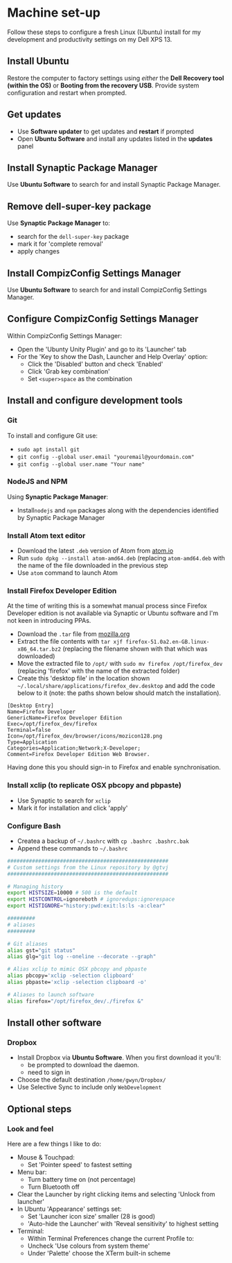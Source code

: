 # Machine set-up

Follow these steps to configure a fresh Linux (Ubuntu) install for my development and productivity settings on my Dell XPS 13.

## Install Ubuntu

Restore the computer to factory settings using _either_ the **Dell Recovery tool (within the OS)** or **Booting from the recovery USB**. Provide system configuration and restart when prompted.

## Get updates

* Use **Software updater** to get updates and **restart** if prompted
* Open **Ubuntu Software** and install any updates listed in the **updates** panel

## Install Synaptic Package Manager

Use **Ubuntu Software** to search for and install Synaptic Package Manager.

## Remove dell-super-key package

Use **Synaptic Package Manager** to:

* search for the `dell-super-key` package
* mark it for 'complete removal'
* apply changes

## Install CompizConfig Settings Manager

Use **Ubuntu Software** to search for and install CompizConfig Settings Manager.

## Configure CompizConfig Settings Manager

Within CompizConfig Settings Manager: 

* Open the 'Ubunty Unity Plugin' and go to its 'Launcher' tab
* For the 'Key to show the Dash, Launcher and Help Overlay' option:
    * Click the 'Disabled' button and check 'Enabled'
    * Click 'Grab key combination'
    * Set `<super>space` as the combination

## Install and configure development tools

### Git

To install and configure Git use:

* `sudo apt install git`
* `git config --global user.email "youremail@yourdomain.com"`
* `git config --global user.name "Your name"`

### NodeJS and NPM

Using **Synaptic Package Manager**:

* Install`nodejs` and `npm` packages along with the dependencies identified by Synaptic Package Manager

### Install Atom text editor

* Download the latest `.deb` version of Atom from [atom.io](https://atom.io)
* Run `sudo dpkg --install atom-amd64.deb` (replacing `atom-amd64.deb` with the name of the file downloaded in the previous step
* Use `atom` command to launch Atom

### Install Firefox Developer Edition

At the time of writing this is a somewhat manual process since Firefox Developer edition is not available via Synaptic or Ubuntu software and I'm not keen in introducing PPAs.

* Download the `.tar` file from [mozilla.org](https://www.mozilla.org/en-GB/firefox/developer/)
* Extract the file contents with `tar xjf firefox-51.0a2.en-GB.linux-x86_64.tar.bz2` (replacing the filename shown with that which was downloaded)
* Move the extracted file to `/opt/` with `sudo mv firefox /opt/firefox_dev` (replacing 'firefox' with the name of the extracted folder)
* Create this 'desktop file' in the location shown `~/.local/share/applications/firefox_dev.desktop` and add the code below to it (note: the paths shown below should match the installation).

```
[Desktop Entry]
Name=Firefox Developer
GenericName=Firefox Developer Edition
Exec=/opt/firefox_dev/firefox
Terminal=false
Icon=/opt/firefox_dev/browser/icons/mozicon128.png
Type=Application
Categories=Application;Network;X-Developer;
Comment=Firefox Developer Edition Web Browser.

```
Having done this you should sign-in to Firefox and enable synchronisation. 

### Install xclip (to replicate OSX pbcopy and pbpaste)
* Use Synaptic to search for `xclip`
* Mark it for installation and click 'apply'

### Configure Bash

* Createa a backup of `~/.bashrc` with `cp .bashrc .bashrc.bak`
* Append these commands to `~/.bashrc`

```bash
####################################################
# Custom settings from the Linux repository by @gtvj
####################################################

# Managing history
export HISTSIZE=10000 # 500 is the default
export HISTCONTROL=ignoreboth # ignoredups:ignorespace
export HISTIGNORE="history:pwd:exit:ls:ls -a:clear"

#########
# aliases
#########

# Git aliases
alias gst="git status"
alias glg="git log --oneline --decorate --graph"

# Alias xclip to mimic OSX pbcopy and pbpaste
alias pbcopy='xclip -selection clipboard'
alias pbpaste='xclip -selection clipboard -o'

# Aliases to launch software
alias firefox="/opt/firefox_dev/./firefox &"

```

## Install other software

### Dropbox

* Install Dropbox via **Ubuntu Software**. When you first download it you'll:
     * be prompted to download the daemon.
     * need to sign in
* Choose the default destination `/home/gwyn/Dropbox/`
* Use Selective Sync to include only `WebDevelopment`

## Optional steps

### Look and feel

Here are a few things I like to do:

* Mouse & Touchpad:
    * Set 'Pointer speed' to fastest setting
* Menu bar:
    * Turn battery time on (not percentage)
    * Turn Bluetooth off
* Clear the Launcher by right clicking items and selecting 'Unlock from launcher'
* In Ubuntu 'Appearance' settings set:
    * Set 'Launcher icon size' smaller (28 is good)
    * 'Auto-hide the Launcher' with 'Reveal sensitivity' to highest setting
* Terminal:
    * Within Terminal Preferences change the current Profile to:
	* Uncheck 'Use colours from system theme'
	* Under 'Palette' choose the XTerm built-in scheme
